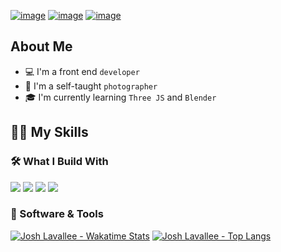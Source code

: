 
[![image](https://img.shields.io/badge/LinkedIn-0077B5?style=for-the-badge&logo=linkedin&logoColor=white)](https://www.linkedin.com/in/josh-lavallee/)
[![image](https://img.shields.io/badge/Instagram-E4405F?style=for-the-badge&logo=instagram&logoColor=white)](https://www.instagram.com/yoshigrams/)
[![image](https://img.shields.io/badge/Gmail-D14836?style=for-the-badge&logo=gmail&logoColor=white)](mailto:j.lavallee.dev@gmail.com)


## About Me
* 💻 I'm a front end `developer`
* 📸 I'm a self-taught `photographer`
* 🎓 I'm currently learning `Three JS` and `Blender`

## 🤹‍♂️ My Skills

### 🛠️ What I Build With
![](https://img.shields.io/badge/HTML5-E34F26?style=for-the-badge&logo=html5&logoColor=white)
![](https://img.shields.io/badge/CSS3-1572B6?style=for-the-badge&logo=css3&logoColor=white)
![](https://img.shields.io/badge/JavaScript-F7DF1E?style=for-the-badge&logo=javascript&logoColor=white)
![](https://img.shields.io/badge/React-20232A?style=for-the-badge&logo=react&logoColor=61DAFB)

### 🔨 Software & Tools



[![Josh Lavallee - Wakatime Stats](https://github-readme-stats.vercel.app/api/wakatime?username=joshlavallee&theme=tokyonight)](https://github.com/joshlavallee/github-readme-stats)
[![Josh Lavallee - Top Langs](https://github-readme-stats.vercel.app/api/top-langs/?username=joshlavallee&theme=tokyonight)](https://github.com/joshlavallee/github-readme-stats)
